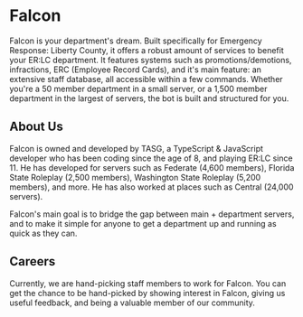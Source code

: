 # Falcon
Falcon is your department's dream. Built specifically for Emergency Response: Liberty County, it offers a robust amount of services to benefit your ER:LC department. It features systems such as promotions/demotions, infractions, ERC (Employee Record Cards), and it's main feature: an extensive staff database, all accessible within a few commands. Whether you're a 50 member department in a small server, or a 1,500 member department in the largest of servers, the bot is built and structured for you.

## About Us
Falcon is owned and developed by TASG, a TypeScript & JavaScript developer who has been coding since the age of 8, and playing ER:LC since 11. He has developed for servers such as Federate (4,600 members), Florida State Roleplay (2,500 members), Washington State Roleplay (5,200 members), and more. He has also worked at places such as Central (24,000 servers).

Falcon's main goal is to bridge the gap between main + department servers, and to make it simple for anyone to get a department up and running as quick as they can. 

## Careers
Currently, we are hand-picking staff members to work for Falcon. You can get the chance to be hand-picked by showing interest in Falcon, giving us useful feedback, and being a valuable member of our community.
